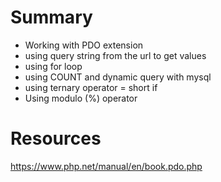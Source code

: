 
# Summary
 * Working with PDO extension
 * using query string from the url to get values
 * using for loop
 * using COUNT and dynamic query with mysql
 * using ternary operator = short if
 * Using modulo (%) operator

# Resources
https://www.php.net/manual/en/book.pdo.php
